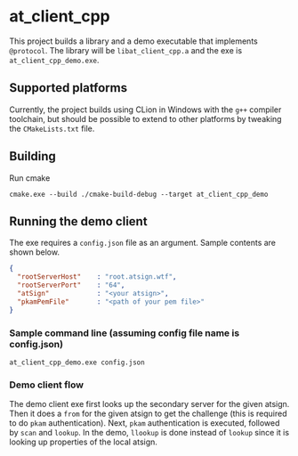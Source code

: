 # at_client_cpp

This project builds a library and a demo executable that implements `@protocol`.
The library will be 
`libat_client_cpp.a` and the exe is `at_client_cpp_demo.exe`. 

## Supported platforms

Currently, the project builds using CLion in Windows with the `g++` compiler toolchain, 
but should be possible to extend to other platforms by tweaking the `CMakeLists.txt` file.

## Building

Run cmake 
```shell
cmake.exe --build ./cmake-build-debug --target at_client_cpp_demo
```

## Running the demo client

The exe requires a `config.json` file as an argument. Sample contents are shown below.
```json
{
  "rootServerHost"    : "root.atsign.wtf",
  "rootServerPort"    : "64",
  "atSign"            : "<your atsign>",
  "pkamPemFile"       : "<path of your pem file>"
}
```

### Sample command line (assuming config file name is config.json)

```shell
at_client_cpp_demo.exe config.json
```
### Demo client flow
The demo client exe first looks up the secondary server for the given atsign. 
Then it does a `from` for the given atsign to 
get the challenge (this is required to do `pkam` authentication).
Next, `pkam` authentication is executed, followed by `scan` and `lookup`.
In the demo, `llookup` is done instead of `lookup` since it is looking up properties of the local atsign.
